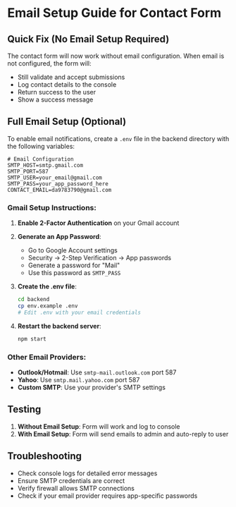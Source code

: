 # Email Setup Guide for Contact Form

## Quick Fix (No Email Setup Required)

The contact form will now work without email configuration. When email is not configured, the form will:
- Still validate and accept submissions
- Log contact details to the console
- Return success to the user
- Show a success message

## Full Email Setup (Optional)

To enable email notifications, create a `.env` file in the backend directory with the following variables:

```env
# Email Configuration
SMTP_HOST=smtp.gmail.com
SMTP_PORT=587
SMTP_USER=your_email@gmail.com
SMTP_PASS=your_app_password_here
CONTACT_EMAIL=da9783790@gmail.com
```

### Gmail Setup Instructions:

1. **Enable 2-Factor Authentication** on your Gmail account
2. **Generate an App Password**:
   - Go to Google Account settings
   - Security → 2-Step Verification → App passwords
   - Generate a password for "Mail"
   - Use this password as `SMTP_PASS`

3. **Create the .env file**:
   ```bash
   cd backend
   cp env.example .env
   # Edit .env with your email credentials
   ```

4. **Restart the backend server**:
   ```bash
   npm start
   ```

### Other Email Providers:

- **Outlook/Hotmail**: Use `smtp-mail.outlook.com` port 587
- **Yahoo**: Use `smtp.mail.yahoo.com` port 587
- **Custom SMTP**: Use your provider's SMTP settings

## Testing

1. **Without Email Setup**: Form will work and log to console
2. **With Email Setup**: Form will send emails to admin and auto-reply to user

## Troubleshooting

- Check console logs for detailed error messages
- Ensure SMTP credentials are correct
- Verify firewall allows SMTP connections
- Check if your email provider requires app-specific passwords
